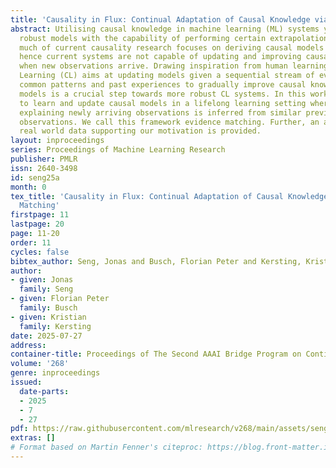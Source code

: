 ```yaml
---
title: 'Causality in Flux: Continual Adaptation of Causal Knowledge via Evidence Matching'
abstract: Utilising causal knowledge in machine learning (ML) systems yields more
  robust models with the capability of performing certain extrapolations. However,
  much of current causality research focuses on deriving causal models in isolation,
  hence current systems are not capable of updating and improving causal knowledge
  when new observations arrive. Drawing inspiration from human learning, Continual
  Learning (CL) aims at updating models given a sequential stream of evidence. Leveraging
  common patterns and past experiences to gradually improve causal knowledge in ML
  models is a crucial step towards more robust CL systems. In this work, we propose
  to learn and update causal models in a lifelong learning setting where causal knowledge
  explaining newly arriving observations is inferred from similar previously seen
  observations. We call this framework evidence matching. Further, an analysis of
  real world data supporting our motivation is provided.
layout: inproceedings
series: Proceedings of Machine Learning Research
publisher: PMLR
issn: 2640-3498
id: seng25a
month: 0
tex_title: 'Causality in Flux: Continual Adaptation of Causal Knowledge via Evidence
  Matching'
firstpage: 11
lastpage: 20
page: 11-20
order: 11
cycles: false
bibtex_author: Seng, Jonas and Busch, Florian Peter and Kersting, Kristian
author:
- given: Jonas
  family: Seng
- given: Florian Peter
  family: Busch
- given: Kristian
  family: Kersting
date: 2025-07-27
address:
container-title: Proceedings of The Second AAAI Bridge Program on Continual Causality
volume: '268'
genre: inproceedings
issued:
  date-parts:
  - 2025
  - 7
  - 27
pdf: https://raw.githubusercontent.com/mlresearch/v268/main/assets/seng25a/seng25a.pdf
extras: []
# Format based on Martin Fenner's citeproc: https://blog.front-matter.io/posts/citeproc-yaml-for-bibliographies/
---
```

